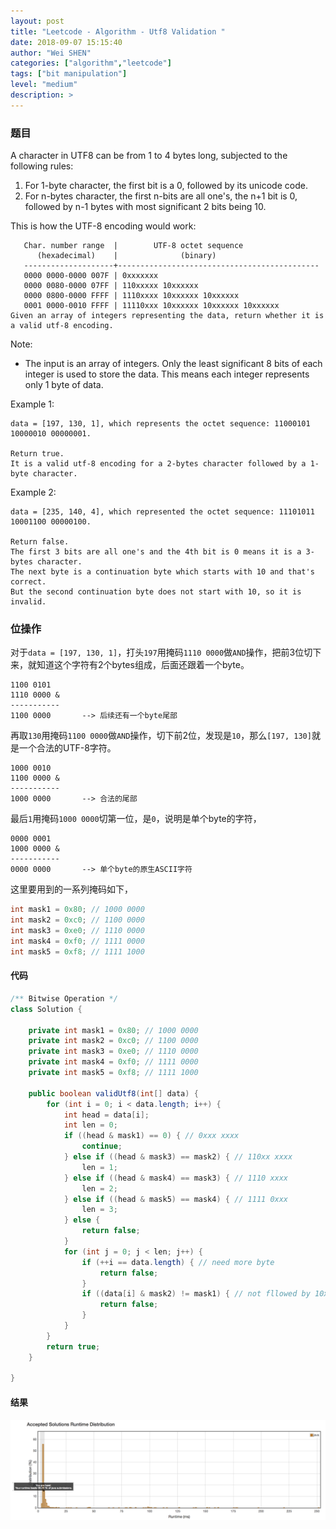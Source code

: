 ```yaml
---
layout: post
title: "Leetcode - Algorithm - Utf8 Validation "
date: 2018-09-07 15:15:40
author: "Wei SHEN"
categories: ["algorithm","leetcode"]
tags: ["bit manipulation"]
level: "medium"
description: >
---
```


### 题目
A character in UTF8 can be from 1 to 4 bytes long, subjected to the following rules:

1. For 1-byte character, the first bit is a 0, followed by its unicode code.
2. For n-bytes character, the first n-bits are all one's, the n+1 bit is 0, followed by n-1 bytes with most significant 2 bits being 10.

This is how the UTF-8 encoding would work:
```
   Char. number range  |        UTF-8 octet sequence
      (hexadecimal)    |              (binary)
   --------------------+---------------------------------------------
   0000 0000-0000 007F | 0xxxxxxx
   0000 0080-0000 07FF | 110xxxxx 10xxxxxx
   0000 0800-0000 FFFF | 1110xxxx 10xxxxxx 10xxxxxx
   0001 0000-0010 FFFF | 11110xxx 10xxxxxx 10xxxxxx 10xxxxxx
Given an array of integers representing the data, return whether it is a valid utf-8 encoding.
```

Note:
* The input is an array of integers. Only the least significant 8 bits of each integer is used to store the data. This means each integer represents only 1 byte of data.

Example 1:
```
data = [197, 130, 1], which represents the octet sequence: 11000101 10000010 00000001.

Return true.
It is a valid utf-8 encoding for a 2-bytes character followed by a 1-byte character.
```

Example 2:
```
data = [235, 140, 4], which represented the octet sequence: 11101011 10001100 00000100.

Return false.
The first 3 bits are all one's and the 4th bit is 0 means it is a 3-bytes character.
The next byte is a continuation byte which starts with 10 and that's correct.
But the second continuation byte does not start with 10, so it is invalid.
```

### 位操作
对于`data = [197, 130, 1]`，打头`197`用掩码`1110 0000`做`AND`操作，把前3位切下来，就知道这个字符有2个bytes组成，后面还跟着一个byte。
```
1100 0101
1110 0000 &
-----------
1100 0000       --> 后续还有一个byte尾部
```
再取`130`用掩码`1100 0000`做`AND`操作，切下前2位，发现是`10`，那么`[197, 130]`就是一个合法的UTF-8字符。
```
1000 0010
1100 0000 &
-----------
1000 0000       --> 合法的尾部
```
最后`1`用掩码`1000 0000`切第一位，是`0`，说明是单个byte的字符，
```
0000 0001
1000 0000 &
-----------
0000 0000       --> 单个byte的原生ASCII字符
```

这里要用到的一系列掩码如下，
```java
int mask1 = 0x80; // 1000 0000
int mask2 = 0xc0; // 1100 0000
int mask3 = 0xe0; // 1110 0000
int mask4 = 0xf0; // 1111 0000
int mask5 = 0xf8; // 1111 1000
```

#### 代码
```java
/** Bitwise Operation */
class Solution {

    private int mask1 = 0x80; // 1000 0000
    private int mask2 = 0xc0; // 1100 0000
    private int mask3 = 0xe0; // 1110 0000
    private int mask4 = 0xf0; // 1111 0000
    private int mask5 = 0xf8; // 1111 1000

    public boolean validUtf8(int[] data) {
        for (int i = 0; i < data.length; i++) {
            int head = data[i];
            int len = 0;
            if ((head & mask1) == 0) { // 0xxx xxxx
                continue;
            } else if ((head & mask3) == mask2) { // 110xx xxxx
                len = 1;
            } else if ((head & mask4) == mask3) { // 1110 xxxx
                len = 2;
            } else if ((head & mask5) == mask4) { // 1111 0xxx
                len = 3;
            } else {
                return false;
            }
            for (int j = 0; j < len; j++) {
                if (++i == data.length) { // need more byte
                    return false;
                }
                if ((data[i] & mask2) != mask1) { // not fllowed by 10xx xxxx
                    return false;
                }
            }
        }
        return true;
    }

}
```

#### 结果
![utf8-validation-1](/images/leetcode/utf8-validation-1.png)
